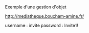 Exemple d'une gestion d'objet

http://mediatheque.boucham-amine.fr/

username : invite
password : Invite1!
